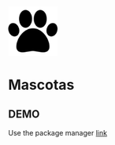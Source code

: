 <img src="image/icondog.png" width="100px">

# Mascotas

## DEMO

Use the package manager [link](https://gerleone.github.io/mascotasleone/)